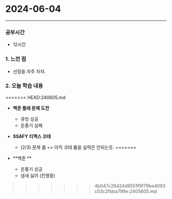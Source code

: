 # 2024-06-04



---

### 공부시간
- 12시간

### 1. 느낀 점
- 선잠을 자주 자자.

### 2. 오늘 학습 내용

<<<<<<< HEAD:240605.md
- **백준 플래 문제 도전**
  - 큐빙 성공
  - 온풍기 실패

- **SSAFY 티맥스 코테**
  - (2/3) 문제 품
   => 아직 코테 뚫을 실력은 안되는듯.
=======
- **백준 **
  - 온풍기 성공
  - 냄새 싫어 (진행중)


>>>>>>> 4b047c26424d9551f9f79be4093c03c2fbba799e:2405605.md
